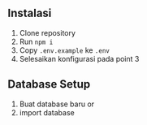 ## Instalasi
1. Clone repository
2. Run `npm i`
3. Copy `.env.example` ke `.env` 
4. Selesaikan konfigurasi pada point 3

## Database Setup
1. Buat database baru or
2. import database